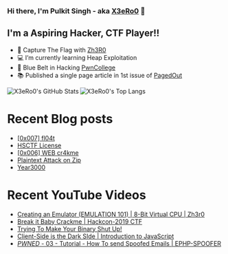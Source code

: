 ### Hi there, I'm Pulkit Singh - aka [X3eRo0](https://x3ero0.tech/) 👋


## I'm a Aspiring Hacker, CTF Player!!

- 🏁 Capture The Flag with [Zh3R0](https://ctftime.org/team/116018)
- 💻 I’m currently learning Heap Exploitation 
- 🥋 Blue Belt in Hacking [PwnCollege](https://pwn.college/belts)
- 📚 Published a single page article in 1st issue of [PagedOut](https://pagedout.institute/)


<div>
  <img align="left" alt="X3eRo0's GitHub Stats" src="https://github-readme-stats.vercel.app/api?username=X3eRo0&show_icons=true&theme=dracula" />
  <img algin="right" alt="X3eRo0's Top Langs" src="https://github-readme-stats.vercel.app/api/top-langs/?username=X3eRo0&theme=dracula" />
</div>

# Recent Blog posts
<!-- BLOG-POST-LIST:START -->
- [[0x007] fl04t](https://x3ero0.tech/crackmes/fl04t/)
- [HSCTF License](https://x3ero0.tech/posts/hsctf-license/)
- [[0x006] WEB cr4kme](https://x3ero0.tech/crackmes/real_web_cr4kme/)
- [Plaintext Attack on Zip](https://x3ero0.tech/posts/plaintext_attack_on_zip_legacy_crypto/)
- [Year3000](https://x3ero0.tech/posts/year3000/)
<!-- BLOG-POST-LIST:END -->

# Recent YouTube Videos
<!-- YOUTUBE:START -->
- [Creating an Emulator (EMULATION 101) | 8-Bit Virtual CPU | Zh3r0](https://www.youtube.com/watch?v=sVVOSkHEYBM)
- [Break it Baby Crackme | Hackcon-2019 CTF](https://www.youtube.com/watch?v=SZ7mqKZCUl0)
- [Trying To Make Your Binary Shut Up!](https://www.youtube.com/watch?v=BLLXPxpc6os)
- [Client-Side is the Dark SIde | Introduction to JavaScript](https://www.youtube.com/watch?v=rg-iiG3Kes0)
- [*PWNED* - 03 - Tutorial - How To send Spoofed Emails | EPHP-SPOOFER](https://www.youtube.com/watch?v=Bj8PAFTrft8)
<!-- YOUTUBE:END -->

